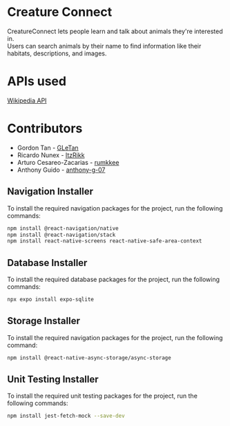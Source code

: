 # Creature Connect

CreatureConnect lets people learn and talk about animals they're interested in.  
Users can search animals by their name to find information like their habitats, descriptions, and images.



# APIs used

[Wikipedia API](https://en.wikipedia.org/w/api.php)

# Contributors
* Gordon Tan - [GLeTan](https://github.com/GLeTan)
* Ricardo Nunex - [ItzRikk](https://github.com/ItzRikk)
* Arturo Cesareo-Zacarias - [rumkkee](https://github.com/rumkkee)
* Anthony Guido - [anthony-g-07](https://github.com/anthony-g-07)


## Navigation Installer

To install the required navigation packages for the project, run the following commands:

```bash
npm install @react-navigation/native
npm install @react-navigation/stack
npm install react-native-screens react-native-safe-area-context
```

## Database Installer

To install the required database packages for the project, run the following commands:

```bash
npx expo install expo-sqlite
```

## Storage Installer

To install the required navigation packages for the project, run the following command:

```bash
npm install @react-native-async-storage/async-storage
```

## Unit Testing Installer

To install the required unit testing packages for the project, run the following commands:

```bash
npm install jest-fetch-mock --save-dev
```

